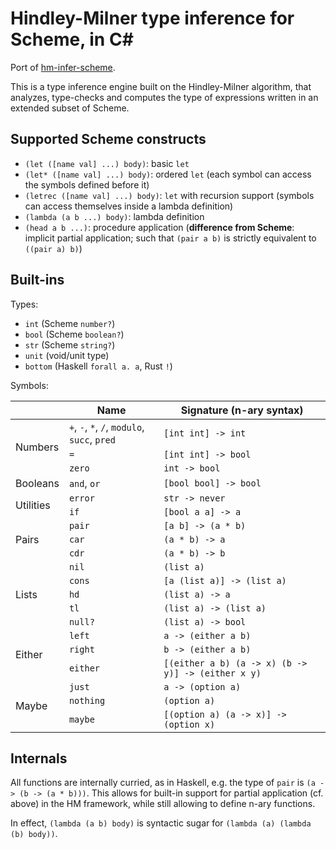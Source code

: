 # Hindley-Milner type inference for Scheme, in C#

Port of [hm-infer-scheme](https://github.com/zdimension/hm-infer-scheme).

This is a type inference engine built on the Hindley-Milner algorithm, that analyzes, type-checks and computes the type of expressions written in an extended subset of Scheme.

## Supported Scheme constructs

- `(let ([name val] ...) body)`: basic `let`
- `(let* ([name val] ...) body)`: ordered `let` (each symbol can access the symbols defined before it)
- `(letrec ([name val] ...) body)`: `let` with recursion support (symbols can access themselves inside a lambda definition)
- `(lambda (a b ...) body)`: lambda definition
- `(head a b ...)`: procedure application (**difference from Scheme**: implicit partial application; such that `(pair a b)` is strictly equivalent to `((pair a) b)`)

## Built-ins

Types:
- `int` (Scheme `number?`)
- `bool` (Scheme `boolean?`)
- `str` (Scheme `string?`)
- `unit` (void/unit type)
- `bottom` (Haskell `forall a. a`, Rust `!`)

Symbols:
<table>
<thead>
  <tr><th></th><th>Name</th><th>Signature (n-ary syntax)</th></tr>
</thead>
<tbody>
  <tr><td rowspan="3">Numbers</td><td><code>+</code>, <code>-</code>, <code>*</code>, <code>/</code>, <code>modulo</code>, <code>succ</code>, <code>pred</code></td><td><code>[int int] -&gt; int</code></td></tr>
<tr><td><code>=</code></td><td><code>[int int] -&gt; bool</code></td></tr>
<tr><td><code>zero</code></td><td><code>int -&gt; bool</code></td></tr>
  <tr><td>Booleans</td><td><code>and</code>, <code>or</code></td><td><code>[bool bool] -&gt; bool</code></td></tr>
  <tr><td rowspan="2">Utilities</td><td><code>error</code></td><td><code>str -&gt; never</code></td></tr>
<tr><td><code>if</code></td><td><code>[bool a a] -&gt; a</code></td></tr>
  <tr><td rowspan="3">Pairs</td><td><code>pair</code></td><td><code>[a b] -&gt; (a * b)</code></td></tr>
<tr><td><code>car</code></td><td><code>(a * b) -&gt; a</code></td></tr>
<tr><td><code>cdr</code></td><td><code>(a * b) -&gt; b</code></td></tr>
<tr><td rowspan="5">Lists</td><td><code>nil</code></td><td><code>(list a)</code></td></tr>
<tr><td><code>cons</code></td><td><code>[a (list a)] -&gt; (list a)</code></td></tr>
<tr><td><code>hd</code></td><td><code>(list a) -&gt; a</code></td></tr>
<tr><td><code>tl</code></td><td><code>(list a) -&gt; (list a)</code></td></tr>
<tr><td><code>null?</code></td><td><code>(list a) -&gt; bool</code></td></tr>
<tr><td rowspan="3">Either</td><td><code>left</code></td><td><code>a -&gt; (either a b)</code></td></tr>
<tr><td><code>right</code></td><td><code>b -&gt; (either a b)</code></td></tr>
<tr><td><code>either</code></td><td><code>[(either a b) (a -&gt; x) (b -&gt; y)] -&gt; (either x y)</code></td></tr>
<tr><td rowspan="3">Maybe</td><td><code>just</code></td><td><code>a -&gt; (option a)</code></td></tr>
<tr><td><code>nothing</code></td><td><code>(option a)</code></td></tr>
<tr><td><code>maybe</code></td><td><code>[(option a) (a -&gt; x)] -&gt; (option x)</code></td></tr>
</tbody>
</table>

## Internals 

All functions are internally curried, as in Haskell, e.g. the type of `pair` is `(a -> (b -> (a * b)))`. 
This allows for built-in support for partial application (cf. above) in the HM framework, while still allowing to define n-ary functions.

In effect, `(lambda (a b) body)` is syntactic sugar for `(lambda (a) (lambda (b) body))`.
